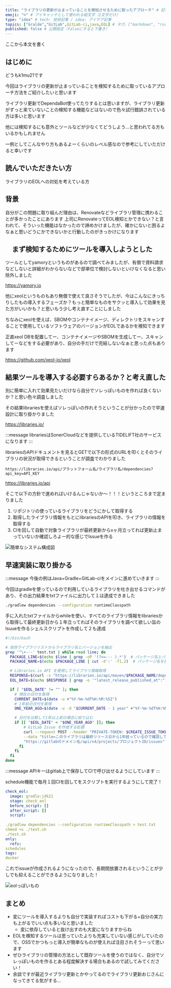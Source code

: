 ```yaml
---
title: "ライブラリの更新が止まっていることを検知させるために取ったアプローチ" # 記事のタイトル
emoji: "☺️" # アイキャッチとして使われる絵文字（1文字だけ）
type: "idea" # tech: 技術記事 / idea: アイデア記事
topics: ["Gralde","GitLab",GitLab-ci,java,EOL] # タグ。["markdown", "rust", "aws"]のように指定する
published: false # 公開設定（falseにすると下書き）
---
```

ここから本文を書く

## はじめに

どうもk1mu21です

今回はライブラリの更新が止まっていることを検知するために取っているアプローチ方法をご紹介したいと思います

ライブラリ更新でDependaBot使ってたりするとは思いますが、ライブラリ更新がずっと来ていないことの検知する機能などはないので色々試行錯誤されている方は多いと思います

他には検知するにも意外とツールなどが少なくてどうしよう...と思われてる方もいるかもしれません

一例としてこんなやり方もあるよーくらいのレベル感なので参考にしていただけると幸いです

## 読んでいただきたい方

ライブラリのEOLへの対処を考えている方

## 背景

自分がこの問題に取り組んだ理由は、Renovateなどライブラリ管理に携わることが多かったことにあります
上司にRenovateってEOL検知とかできない？と言われて、そういった機能はなかったので諦めかけましたが、確かにないと困るよなぁと思いどうにかできないかと行動したのがきっかけになります

## 　まず検知するためにツールを導入しようとした

ツールとしてyamoryというものがあるので調べてみましたが、有償で資料請求などしないと詳細がわからないなどで部単位で検討しないといけなくなると思い除外しました

https://yamory.io

他にxeolというものもあり無償で使えて良さそうでしたが、今はこんなにきっちりしたもの導入するフェーズか？もっと簡単なものをサクッと導入して効果を見た方がいいかも？と思いもう少し考え直すことにしました

ちなみにxeolを使えば、SBOMやコンテナイメージ、ディレクトリをスキャンすることで使用しているソフトウェアのバージョンがEOLであるかを検知できます

正直xeol DBを配置してー、コンテナイメージやSBOMを生成してー、スキャンしてーなどをする必要があり、自分の手だけで完結しないなぁと思った点もあります

https://github.com/xeol-io/xeol

## 結果ツールを導入する必要すらあるか？と考え直した

別に簡単に入れて効果見たいだけなら自分でソレっぽいものを作れば良くないか？と思い色々調査しました

その結果librariesを使えばソレっぽいの作れそうということが分かったので早速設計に取り掛かりました

https://libraries.io/

:::message
librariesはSonerCloudなどを提供しているTIDELIFT社のサービスになります
:::

librariesのAPIドキュメントを見るとGETで以下の形式のURLを叩くとそのライブラリの状況が取得できるということが調査でわかりました

```
https://libraries.io/api/プラットフォーム名/ライブラリ名/dependencies?api_key=API_KEY
```

https://libraries.io/api

そこで以下の方針で進めればいけるんじゃないか〜！！！というところまで定まりました

1. リポジトリの使っているライブラリをどうにかして取得する
2. 取得したライブラリ情報をもとにlibrariesのAPIを叩き、ライブラリの情報を取得する
3. CIを回して自動で対象ライブラリが最終更新からxヶ月立ってれば更新止まっていないか確認しろよー的な感じでIssueを作る

![簡単なシステム構成図](https://storage.googleapis.com/zenn-user-upload/c1997bca8453-20250401.png)

## 早速実装に取り掛かる

:::message
今後の例はJava+Gradle+GitLab-ciをメインに進めていきます
:::

今回はgradleを使っているので利用しているライブラリを吐き出せるコマンドがあり、その出力結果をtxtファイルに出力して１は達成できました

```sh
./gradlew dependencies --configuration runtimeClasspath
```

手に入れたtxtファイルからwhileを使い、すべてのライブラリ情報をlibrariesから取得して最終更新日から１年立ってればそのライブラリを調べて欲しい旨のIsuueを作るシェルスクリプトを作成して２も達成

```sh
#!/bin/bash

# 依存ライブラリリストからライブラリ名とバージョンを抽出
grep '^\+---' test.txt | while read line; do
  PACKAGE_LINE=$(echo $line | grep -oP '(?<=--- ).*')  # パッケージ名とバージョンの部分を抽出
  PACKAGE_NAME=$(echo $PACKAGE_LINE | cut -d':' -f1,2)  # パッケージ名を抽出

  # Libraries.io API を使用してライブラリ情報取得
  RESPONSE=$(curl -s "https://libraries.io/api/maven/$PACKAGE_NAME/dependencies?api_key=$LIBRARIES_API_KEY")
  EOL_DATE=$(echo $RESPONSE | grep -o '"latest_release_published_at":"[^"]*"' | sed 's/"latest_release_published_at":"\([^"]*\)"/\1/')

  if [ "$EOL_DATE" != "" ]; then
    # 現在の日付を取得
    CURRENT_DATE=$(date -u +"%Y-%m-%dT%H:%M:%SZ")
    # 1年前の日付を取得
    ONE_YEAR_AGO=$(date -u -d "$CURRENT_DATE - 1 year" +"%Y-%m-%dT%H:%M:%SZ")

    # 日付を比較して1年以上前の場合に絞り込む
    if [[ "$EOL_DATE" < "$ONE_YEAR_AGO" ]]; then
        # GitLab Issue を作成する処理
        curl --request POST --header "PRIVATE-TOKEN: $CREATE_ISSUE_TOKEN" \
        --data "title=このライブラリは最終リリース日から1年経っているので確認してください: $PACKAGE_NAME" \
        "https://gitlabのドメイン名/api/v4/projects/プロジェクトID/issues"
      fi
    fi
  fi
done
```

:::message
APIキーはgitlab上で保存してCIで呼び出せるようにしています
:::

schedule機能で毎月１回CIを回してをスクリプトを実行するようにして完了！

```yaml
check_eol:
  image: gradle:jdk21
  stage: check_eol
  before_script: []
  after_script: []
  script:
    
./gradlew dependencies --configuration runtimeClasspath > test.txt
chmod +x ./test.sh
./test.sh
only:
  refs:
schedules
tags:
docker
```

これでissueが作成されるようになったので、長期間放置されるということが少しでも抑えることができるようになりました！

![eolっぽいもの](https://storage.googleapis.com/zenn-user-upload/ffa24002f00b-20250401.png)

## まとめ

- 変にツールを導入するよりも自分で実装すればコストも下がる+自分の実力も上がるでいい点も多いなと思いました
    - 変に依存していると抜け出すのも大変になりますからね
- EOLを検知するツールは思っていたよりも充実していない感じがしていたので、OSSでかつもっと導入が簡単なものが使えれば注目されそうーって思います
- ぜひライブラリの管理の方法として既存ツールを使うのではなく、自分でソレっぽいものを作るとある程度解決する場合もあるので試してみてください！
- 余談ですが最近ライブラリ更新とかやってるのでライブラリ更新おじさんになってきてる気がする...